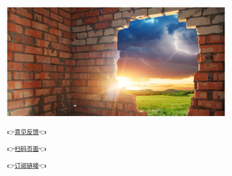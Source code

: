 <h1 align="center">
    <img src="docs/broken_wall.jpg">
</h1>

👉[意见反馈](https://github.com/liesauer/Free-SS-SSR/issues)👈

👉[扫码页面](https://liesauer.github.io/Free-SS-SSR/)👈

👉[订阅链接](https://www.liesauer.net/yogurt/subscribe?ACCESS_TOKEN=DAYxR3mMaZAsaqUb)👈
